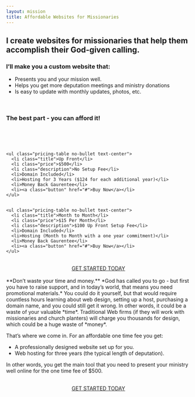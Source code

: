 ```yaml
---
layout: mission
title: Affordable Websites for Missionaries
---
```



## I create websites for missionaries that help them accomplish their God-given calling.
### I’ll make you a custom website that:

- Presents you and your mission well.
- Helps you get more deputation meetings and ministry donations
- Is easy to update with monthly updates, photos, etc.

<br>

### The best part - you can afford it!


<br>
<br>

<br>
<div class="row">
  <div class="column medium-4">

    <ul class="pricing-table no-bullet text-center">
      <li class="title">Up Front</li>
      <li class="price">$500</li>
      <li class="description">No Setup Fee</li>
      <li>Domain Included</li>
      <li>Hosting for 3 Years ($124 for each additional year)</li>
      <li>Money Back Gaurentee</li>
      <li><a class="button" href="#">Buy Now</a></li>
    </ul>

  </div>
  <div class="column medium-4">

    <ul class="pricing-table no-bullet text-center">
      <li class="title">Month to Month</li>
      <li class="price">$15 Per Month</li>
      <li class="description">$100 Up Front Setup Fee</li>
      <li>Domain Included</li>
      <li>Hosting (Month to Month with a one year commitment)</li>
      <li>Money Back Gaurentee</li>
      <li><a class="button" href="#">Buy Now</a></li>
    </ul>

  </div>
</div>

<br>
<div style="text-align: center;">
<a class="button" href="http://ryanhaydenwebsites.com/contact.html">GET STARTED TODAY</a> 
</div>
<br>
**Don’t waste your time and money.** *God has called you to go - but first you have to raise support, and in today’s world, that means you need promotional materials.*  You could do it yourself, but that would require countless hours learning about web design, setting up a host, purchasing a domain name, and you could still get it wrong.  In other words, it could be a waste of your valuable *time*.  Traditional Web firms (if they will work with missionaries and church planters) will charge you thousands for design, which could be a huge waste of *money*.

That’s where we come in.  For an affordable one time fee you get:


- A professionally designed website set up for you.
- Web hosting for three years (the typical length of deputation). 

In other words, you get the main tool that you need to present your ministry well online for the one time fee of $500.    
<br>
<div style="text-align: center;">
<a class="button" href="http://ryanhaydenwebsites.com/contact.html">GET STARTED TODAY</a> 
</div>
<br>

